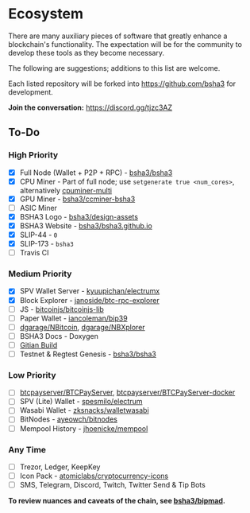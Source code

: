 # Ecosystem

There are many auxiliary pieces of software that greatly enhance a blockchain's functionality. The expectation will be for the community to develop these tools as they become necessary.

The following are suggestions; additions to this list are welcome.

Each listed repository will be forked into https://github.com/bsha3 for development.

**Join the conversation:** https://discord.gg/tjzc3AZ 

## To-Do

### High Priority
- [x] Full Node (Wallet + P2P + RPC) - [bsha3/bsha3](https://github.com/bsha3/bsha3)
- [x] CPU Miner - Part of full node; use `setgenerate true <num_cores>`, alternatively [cpuminer-multi](https://github.com/bsha3/cpuminer-multi)
- [x] GPU Miner - [bsha3/ccminer-bsha3](https://github.com/bsha3/ccminer-bsha3)
- [ ] ASIC Miner
- [x] BSHA3 Logo - [bsha3/design-assets](https://github.com/bsha3/design-assets)
- [x] BSHA3 Website - [bsha3/bsha3.github.io](https://github.com/bsha3/bsha3.github.io)
- [x] SLIP-44 - `0`
- [x] SLIP-173 - `bsha3`
- [ ] Travis CI

### Medium Priority

- [x] SPV Wallet Server - [kyuupichan/electrumx](https://github.com/kyuupichan/electrumx)
- [x] Block Explorer - [janoside/btc-rpc-explorer](https://github.com/bsha3/bsha3-rpc-explorer)
- [ ] JS - [bitcoinjs/bitcoinjs-lib](https://github.com/bsha3/bitcoinjs-lib)
- [ ] Paper Wallet - [iancoleman/bip39](https://github.com/iancoleman/bip39)
- [ ] [dgarage/NBitcoin](https://github.com/dgarage/nbitcoin), [dgarage/NBXplorer](https://github.com/dgarage/nbxplorer)
- [ ] BSHA3 Docs - Doxygen
- [ ] [Gitian Build](https://github.com/bitcoin-core/gitian.sigs)
- [ ] Testnet & Regtest Genesis - [bsha3/bsha3](https://github.com/bsha3/bsha3)

### Low Priority

- [ ] [btcpayserver/BTCPayServer](https://github.com/btcpayserver/btcpayserver), [btcpayserver/BTCPayServer-docker](https://github.com/btcpayserver/btcpayserver-docker)
- [ ] SPV (Lite) Wallet - [spesmilo/electrum](https://github.com/spesmilo/electrum)
- [ ] Wasabi Wallet - [zksnacks/walletwasabi](https://github.com/zksnacks/walletwasabi)
- [ ] BitNodes - [ayeowch/bitnodes](https://github.com/bsha3/bitnodes)
- [ ] Mempool History - [jhoenicke/mempool](https://github.com/bsha3/mempool)

### Any Time

- [ ] Trezor, Ledger, KeepKey
- [ ] Icon Pack - [atomiclabs/cryptocurrency-icons](https://github.com/atomiclabs/cryptocurrency-icons)
- [ ] SMS, Telegram, Discord, Twitch, Twitter Send & Tip Bots

**To review nuances and caveats of the chain, see [bsha3/bipmad](https://github.com/bsha3/bipmad).**

